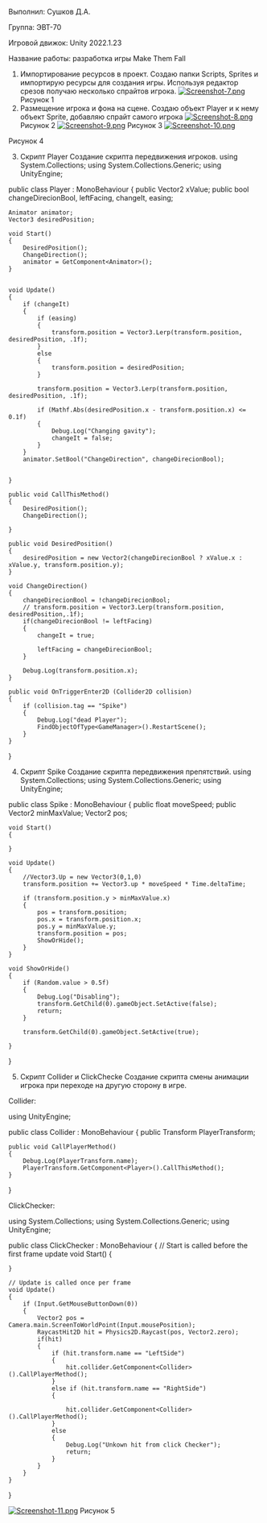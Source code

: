 Выполнил: Сушков Д.А.

Группа: ЭВТ-70

Игровой движок: Unity 2022.1.23

Название работы: разработка игры Make Them Fall

1. Импортирование ресурсов в проект.
Создаю папки Scripts, Sprites и импортирую ресурсы для создания игры.
Используя редактор срезов получаю несколько спрайтов игрока.
 [![Screenshot-7.png](https://i.postimg.cc/htxkJK7m/Screenshot-7.png)](https://postimg.cc/DSvjHk6f)
Рисунок 1 
2. Размещение игрока и фона на сцене.
Создаю объект Player и к нему объект Sprite, добавляю спрайт самого игрока 
 [![Screenshot-8.png](https://i.postimg.cc/TwkF8wBz/Screenshot-8.png)](https://postimg.cc/zbg0KJz7)
Рисунок 2 
 [![Screenshot-9.png](https://i.postimg.cc/Prvccdy7/Screenshot-9.png)](https://postimg.cc/fJZBSn67)
Рисунок 3 
[![Screenshot-10.png](https://i.postimg.cc/YCcVBTyC/Screenshot-10.png)](https://postimg.cc/jLXvz3bp)
 
Рисунок 4 

3. Скрипт Player
Создание скрипта передвижения игроков.
using System.Collections;
using System.Collections.Generic;
using UnityEngine;

public class Player : MonoBehaviour
{
    public Vector2 xValue;
    public bool changeDirecionBool, leftFacing, changeIt, easing;

    Animator animator;
    Vector3 desiredPosition;

    void Start()
    {
        DesiredPosition();
        ChangeDirection();
        animator = GetComponent<Animator>();
    }   


    void Update()
    {
        if (changeIt)
        {
            if (easing)
            {
                transform.position = Vector3.Lerp(transform.position, desiredPosition, .1f);
            }
            else
            {
                transform.position = desiredPosition;
            }

            transform.position = Vector3.Lerp(transform.position, desiredPosition, .1f);

            if (Mathf.Abs(desiredPosition.x - transform.position.x) <= 0.1f)
            {
                Debug.Log("Changing gavity");
                changeIt = false;
            }
        }
        animator.SetBool("ChangeDirection", changeDirecionBool);


    }

    public void CallThisMethod()
    {
        DesiredPosition();
        ChangeDirection();

    }

    public void DesiredPosition()
    {
        desiredPosition = new Vector2(changeDirecionBool ? xValue.x : xValue.y, transform.position.y);
    }

    void ChangeDirection()
    {
        changeDirecionBool = !changeDirecionBool;
        // transform.position = Vector3.Lerp(transform.position, desiredPosition,.1f);
        if(changeDirecionBool != leftFacing)
        {
            changeIt = true;

            leftFacing = changeDirecionBool;
        }

        Debug.Log(transform.position.x);
    }

    public void OnTriggerEnter2D (Collider2D collision)
    {
        if (collision.tag == "Spike")
        {
            Debug.Log("dead Player");
            FindObjectOfType<GameManager>().RestartScene();
        }
    }
}

4. Скрипт Spike
Создание скрипта передвижения препятствий. 
using System.Collections;
using System.Collections.Generic;
using UnityEngine;

public class Spike : MonoBehaviour
{
    public float moveSpeed;
    public Vector2 minMaxValue;
    Vector2 pos;

    void Start()
    {
        
    }

    void Update()
    {
        //Vector3.Up = new Vector3(0,1,0)
        transform.position += Vector3.up * moveSpeed * Time.deltaTime;

        if (transform.position.y > minMaxValue.x)
        {
            pos = transform.position;
            pos.x = transform.position.x;
            pos.y = minMaxValue.y;
            transform.position = pos;
            ShowOrHide();
        }
    }

    void ShowOrHide()
    {
        if (Random.value > 0.5f)
        {
            Debug.Log("Disabling");
            transform.GetChild(0).gameObject.SetActive(false);
            return;
        }

        transform.GetChild(0).gameObject.SetActive(true);

    }
}

5. Скрипт  Collider и ClickChecke
Создание скрипта смены анимации игрока при переходе на другую сторону в игре.

Collider:

using UnityEngine;

public class Collider : MonoBehaviour
{
    public Transform PlayerTransform;

    public void CallPlayerMethod()
    {
        Debug.Log(PlayerTransform.name);
        PlayerTransform.GetComponent<Player>().CallThisMethod();
    }

}

ClickChecker:

using System.Collections;
using System.Collections.Generic;
using UnityEngine;

public class ClickChecker : MonoBehaviour
{
    // Start is called before the first frame update
    void Start()
    {
        
    }

    // Update is called once per frame
    void Update()
    {
        if (Input.GetMouseButtonDown(0))
        {
            Vector2 pos = Camera.main.ScreenToWorldPoint(Input.mousePosition);
            RaycastHit2D hit = Physics2D.Raycast(pos, Vector2.zero);
            if(hit)
            {
                if (hit.transform.name == "LeftSide")
                {
                    hit.collider.GetComponent<Collider>().CallPlayerMethod();
                }
                else if (hit.transform.name == "RightSide")
                {

                    hit.collider.GetComponent<Collider>().CallPlayerMethod();
                }
                else
                {
                    Debug.Log("Unkown hit from click Checker");
                    return;
                }
            }
        }
    }
}

 [![Screenshot-11.png](https://i.postimg.cc/L51czS0G/Screenshot-11.png)](https://postimg.cc/RJvpBkmT)
Рисунок 5

